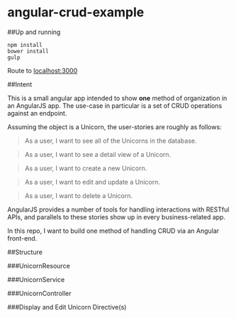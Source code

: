angular-crud-example
====================

##Up and running

```
npm install
bower install
gulp
```

Route to [localhost:3000](http://localhost:3000/)

##Intent

This is a small angular app intended to show **one** method of organization
in an AngularJS app.
The use-case in particular is a set of CRUD operations against an endpoint.

Assuming the object is a Unicorn, the user-stories are roughly as follows:

> As a user, I want to see all of the Unicorns in the database.

> As a user, I want to see a detail view of a Unicorn.

> As a user, I want to create a new Unicorn.

> As a user, I want to edit and update a Unicorn.

> As a user, I want to delete a Unicorn.

AngularJS provides a number of tools for handling interactions with RESTful
APIs, and parallels to these stories show up in every business-related app.

In this repo, I want to build one method of handling CRUD via an Angular
front-end.

##Structure

###UnicornResource

###UnicornService

###UnicornController

###Display and Edit Unicorn Directive(s)

